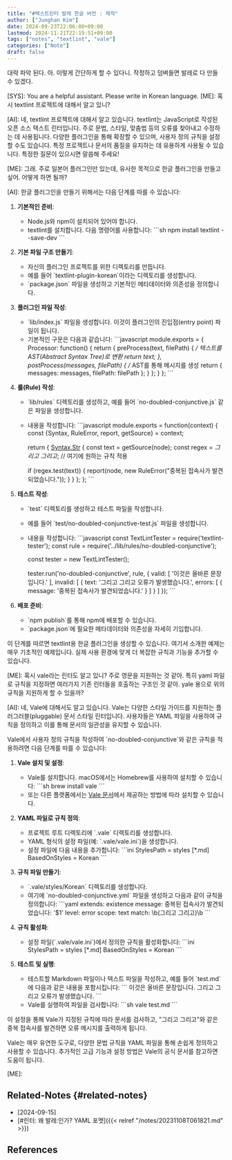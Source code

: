 ```yaml
---
title: "#텍스트린터 발레 한글 버전 : 제작"
author: ["Junghan Kim"]
date: 2024-09-23T22:06:00+09:00
lastmod: 2024-11-21T22:19:51+09:00
tags: ["notes", "textlint", "vale"]
categories: ["Note"]
draft: false
---
```


<!--more-->

대략 파악 된다. 아. 이렇게 간단하게 할 수 있다니. 작정하고 덤벼들면 발레로 다 만들 수 있겠다.

<div class="ai">

[SYS]: You are a helpful assistant. Please write in Korean language. [ME]: 혹시 textlint 프로젝트에 대해서 알고 있니?

[AI]: 네, textlint 프로젝트에 대해서 알고 있습니다. textlint는 JavaScript로 작성된 오픈 소스 텍스트 린터입니다. 주로 문법, 스타일, 맞춤법 등의 오류를 찾아내고 수정하는 데 사용됩니다. 다양한 플러그인을 통해 확장할 수 있으며, 사용자 정의 규칙을 설정할 수도 있습니다. 특정 프로젝트나 문서의 품질을 유지하는 데 유용하게 사용될 수 있습니다. 특정한 질문이 있으시면 말씀해 주세요!

[ME]: 그래. 주로 일본어 플러그인만 있는데, 유사한 목적으로 한글 플러그인을 만들고 싶어. 어떻게 하면 될까?

[AI]: 한글 플러그인을 만들기 위해서는 다음 단계를 따를 수 있습니다:

1.  ****기본적인 준비****:
    -   Node.js와 npm이 설치되어 있어야 합니다.
    -   textlint를 설치합니다. 다음 명령어를 사용합니다: \`\`\`sh npm install textlint --save-dev \`\`\`

2.  ****기본 파일 구조 만들기****:
    -   자신의 플러그인 프로젝트를 위한 디렉토리를 만듭니다.
    -   예를 들어 \`textlint-plugin-korean\`이라는 디렉토리를 생성합니다.
    -   \`package.json\` 파일을 생성하고 기본적인 메타데이터와 의존성을 정의합니다.

3.  ****플러그인 파일 작성****:
    -   \`lib/index.js\` 파일을 생성합니다. 이것이 플러그인의 진입점(entry point) 파일이 됩니다.
    -   기본적인 구문은 다음과 같습니다: \`\`\`javascript module.exports = { Processor: function() { return { preProcess(text, filePath) { _/ 텍스트를 AST(Abstract Syntax Tree)로 변환 return text; }, postProcess(messages, filePath) { /_ AST를 통해 메시지를 생성 return { messages: messages, filePath: filePath }; } }; } }; \`\`\`

4.  ****룰(Rule) 작성****:
    -   \`lib/rules\` 디렉토리를 생성하고, 예를 들어 \`no-doubled-conjunctive.js\` 같은 파일을 생성합니다.
    -   내용을 작성합니다: \`\`\`javascript module.exports = function(context) { const {Syntax, RuleError, report, getSource} = context;

        return { [Syntax.Str](node) { const text = getSource(node); const regex = _그리고 그리고_; // 여기에 원하는 규칙 적용

        if (regex.test(text)) { report(node, new RuleError("중복된 접속사가 발견되었습니다.")); } } }; }; \`\`\`

5.  ****테스트 작성****:
    -   \`test\` 디렉토리를 생성하고 테스트 파일을 작성합니다.
    -   예를 들어 \`test/no-doubled-conjunctive-test.js\` 파일을 생성합니다.
    -   내용을 작성합니다: \`\`\`javascript const TextLintTester = require('textlint-tester'); const rule = require('../lib/rules/no-doubled-conjunctive');

        const tester = new TextLintTester();

        tester.run('no-doubled-conjunctive', rule, { valid: [ '이것은 올바른 문장입니다.' ], invalid: [ { text: '그리고 그리고 오류가 발생했습니다.', errors: [ { message: '중복된 접속사가 발견되었습니다.' } ] } ] }); \`\`\`

6.  ****배포 준비****:
    -   \`npm publish\`를 통해 npm에 배포할 수 있습니다.
    -   \`package.json\`에 필요한 메타데이터와 의존성을 자세히 기입합니다.

이 단계를 따르면 textlint용 한글 플러그인을 생성할 수 있습니다. 여기서 소개한 예제는 매우 기초적인 예제입니다. 실제 사용 환경에 맞게 더 복잡한 규칙과 기능을 추가할 수 있습니다.

[ME]: 혹시 vale라는 린터도 알고 있니? 주로 영문을 지원하는 것 같아. 특히 yaml 파일로 규칙을 지정하면 여러가지 기존 린터들을 호출하는 구조인 것 같아. yale 용으로 위의 규칙을 지원하게 할 수 있을까?

[AI]: 네, Vale에 대해서도 알고 있습니다. Vale는 다양한 스타일 가이드를 지원하는 플러그러블(pluggable) 문서 스타일 린터입니다. 사용자들은 YAML 파일을 사용하여 규칙을 정의하고 이를 통해 문서의 일관성을 유지할 수 있습니다.

Vale에서 사용자 정의 규칙을 작성하여 \`no-doubled-conjunctive\`와 같은 규칙을 적용하려면 다음 단계를 따를 수 있습니다:

1.  ****Vale 설치 및 설정****:
    -   Vale를 설치합니다. macOS에서는 Homebrew를 사용하여 설치할 수 있습니다: \`\`\`sh brew install vale \`\`\`
    -   또는 다른 플랫폼에서는 [Vale 문서](<https://docs.errata.ai/vale/install>)에서 제공하는 방법에 따라 설치할 수 있습니다.

2.  ****YAML 파일로 규칙 정의****:
    -   프로젝트 루트 디렉토리에 \`.vale\` 디렉토리를 생성합니다.
    -   YAML 형식의 설정 파일(예: \`.vale/vale.ini\`)을 생성합니다.
    -   설정 파일에 다음 내용을 추가합니다: \`\`\`ini StylesPath = styles [\*.md] BasedOnStyles = Korean \`\`\`

3.  ****규칙 파일 만들기****:
    -   \`.vale/styles/Korean\` 디렉토리를 생성합니다.
    -   여기에 \`no-doubled-conjunctive.yml\` 파일을 생성하고 다음과 같이 규칙을 정의합니다: \`\`\`yaml extends: existence message: 중복된 접속사가 발견되었습니다: '$1' level: error scope: text match: \b(그리고 그리고)\b \`\`\`

4.  ****규칙 활성화****:
    -   설정 파일(\`.vale/vale.ini\`)에서 정의한 규칙을 활성화합니다: \`\`\`ini StylesPath = styles [\*.md] BasedOnStyles = Korean \`\`\`

5.  ****테스트 및 실행****:
    -   테스트할 Markdown 파일이나 텍스트 파일을 작성하고, 예를 들어 \`test.md\`에 다음과 같은 내용을 포함시킵니다: \`\`\` 이것은 올바른 문장입니다. 그리고 그리고 오류가 발생했습니다. \`\`\`
    -   Vale를 실행하여 파일을 검사합니다: \`\`\`sh vale test.md \`\`\`

이 설정을 통해 Vale가 지정된 규칙에 따라 문서를 검사하고, "그리고 그리고"와 같은 중복 접속사를 발견하면 오류 메시지를 출력하게 됩니다.

Vale는 매우 유연한 도구로, 다양한 문법 규칙을 YAML 파일을 통해 손쉽게 정의하고 사용할 수 있습니다. 추가적인 고급 기능과 설정 방법은 Vale의 공식 문서를 참고하면 도움이 됩니다.

[ME]:

</div>


## Related-Notes {#related-notes}

-   [2024-09-15]
-   [#린터: 왜 발레:인가? YAML 포멧]({{< relref "/notes/20231108T061821.md" >}})

## References

<style>.csl-entry{text-indent: -1.5em; margin-left: 1.5em;}</style><div class="csl-bib-body">
</div>
